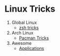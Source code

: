 # Linux Tricks

1. Global Linux
    - [zsh tricks](./zsh.md)
2. Arch Linux
    - [Pacman Tricks](./pacman-tricks.md)
2. Awesome
    - [Applications](./awesome-applications.md)
    
    

